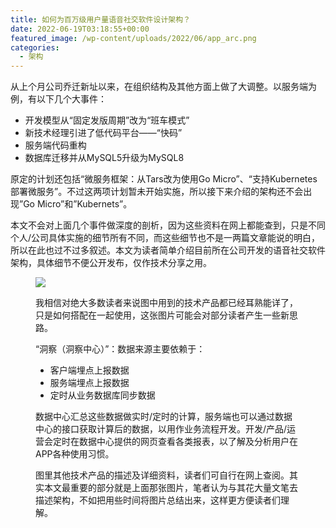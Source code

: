 ```yaml
---
title: 如何为百万级用户量语音社交软件设计架构？
date: 2022-06-19T03:18:55+00:00
featured_image: /wp-content/uploads/2022/06/app_arc.png
categories:
  - 架构
---
```

从上个月公司乔迁新址以来，在组织结构及其他方面上做了大调整。以服务端为例，有以下几个大事件：

  * 开发模型从“固定发版周期”改为“班车模式”
  * 新技术经理引进了低代码平台——“快码”
  * 服务端代码重构
  * 数据库迁移并从MySQL5升级为MySQL8

原定的计划还包括“微服务框架：从Tars改为使用Go Micro”、“支持Kubernetes部署微服务”。不过这两项计划暂未开始实施，所以接下来介绍的架构还不会出现&#8221;Go Micro&#8221;和&#8221;Kubernets&#8221;。

本文不会对上面几个事件做深度的剖析，因为这些资料在网上都能查到，只是不同个人/公司具体实施的细节所有不同，而这些细节也不是一两篇文章能说的明白，所以在此也过不过多叙述。本文为读者简单介绍目前所在公司开发的语音社交软件架构，具体细节不便公开发布，仅作技术分享之用。<figure class="wp-block-image size-large">

![](infra-7.jpg)

我相信对绝大多数读者来说图中用到的技术产品都已经耳熟能详了，只是如何搭配在一起使用，这张图片可能会对部分读者产生一些新思路。

“洞察（洞察中心）”：数据来源主要依赖于：

  * 客户端埋点上报数据
  * 服务端埋点上报数据
  * 定时从业务数据库同步数据

数据中心汇总这些数据做实时/定时的计算，服务端也可以通过数据中心的接口获取计算后的数据，以用作业务流程开发。开发/产品/运营会定时在数据中心提供的网页查看各类报表，以了解及分析用户在APP各种使用习惯。

图里其他技术产品的描述及详细资料，读者们可自行在网上查阅。其实本文最重要的部分就是上面那张图片，笔者认为与其花大量文笔去描述架构，不如把用些时间将图片总结出来，这样更方便读者们理解。